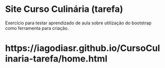 ﻿# Site Curso Culinária (tarefa)
 Exercício para testar aprendizado de aula sobre utilização do bootstrap como ferramenta para criação.
 <h1>https://iagodiasr.github.io/CursoCulinaria-tarefa/home.html</h1>
